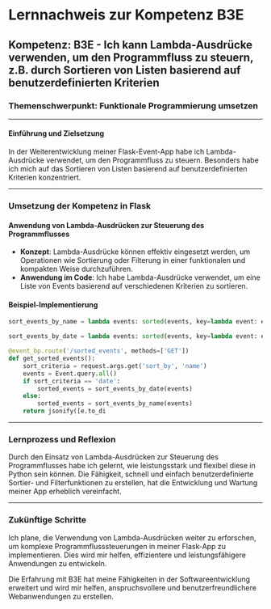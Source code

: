 # Lernnachweis zur Kompetenz B3E

## Kompetenz: B3E - Ich kann Lambda-Ausdrücke verwenden, um den Programmfluss zu steuern, z.B. durch Sortieren von Listen basierend auf benutzerdefinierten Kriterien

### Themenschwerpunkt: Funktionale Programmierung umsetzen

---

#### Einführung und Zielsetzung

In der Weiterentwicklung meiner Flask-Event-App habe ich Lambda-Ausdrücke verwendet, um den Programmfluss zu steuern. Besonders habe ich mich auf das Sortieren von Listen basierend auf benutzerdefinierten Kriterien konzentriert.

---

### Umsetzung der Kompetenz in Flask

#### Anwendung von Lambda-Ausdrücken zur Steuerung des Programmflusses

- **Konzept**: Lambda-Ausdrücke können effektiv eingesetzt werden, um Operationen wie Sortierung oder Filterung in einer funktionalen und kompakten Weise durchzuführen.
- **Anwendung im Code**: Ich habe Lambda-Ausdrücke verwendet, um eine Liste von Events basierend auf verschiedenen Kriterien zu sortieren.

#### Beispiel-Implementierung

```python
sort_events_by_name = lambda events: sorted(events, key=lambda event: event.name)

sort_events_by_date = lambda events: sorted(events, key=lambda event: event.date)

@event_bp.route('/sorted_events', methods=['GET'])
def get_sorted_events():
    sort_criteria = request.args.get('sort_by', 'name')
    events = Event.query.all()
    if sort_criteria == 'date':
        sorted_events = sort_events_by_date(events)
    else:
        sorted_events = sort_events_by_name(events)
    return jsonify([e.to_di
```

---

### Lernprozess und Reflexion

Durch den Einsatz von Lambda-Ausdrücken zur Steuerung des Programmflusses habe ich gelernt, wie leistungsstark und flexibel diese in Python sein können. Die Fähigkeit, schnell und einfach benutzerdefinierte Sortier- und Filterfunktionen zu erstellen, hat die Entwicklung und Wartung meiner App erheblich vereinfacht.

---

### Zukünftige Schritte

Ich plane, die Verwendung von Lambda-Ausdrücken weiter zu erforschen, um komplexe Programmflusssteuerungen in meiner Flask-App zu implementieren. Dies wird mir helfen, effizientere und leistungsfähigere Anwendungen zu entwickeln.

Die Erfahrung mit B3E hat meine Fähigkeiten in der Softwareentwicklung erweitert und wird mir helfen, anspruchsvollere und benutzerfreundlichere Webanwendungen zu erstellen.
